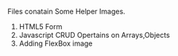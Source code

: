 Files conatain Some Helper Images.
1. HTML5 Form
2. Javascript CRUD Opertains on Arrays,Objects
3. Adding FlexBox image
